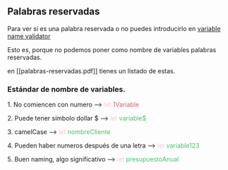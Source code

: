## Palabras reservadas

Para ver si es una palabra reservada o no puedes introducirlo en <a href="https://mothereff.in/js-variables">variable name validator</a>

Esto es, porque no podemos poner como nombre de variables palabras reservadas.

en [[palabras-reservadas.pdf]] tienes un listado de estas.

### Estándar de nombre de variables.

<p>1. No comiencen con numero --> <span style="color:pink">let </span><span style="color:#cc6666">1Variable</span></p>
<p>2. Puede tener símbolo dollar $ --> <span style="color:pink">let </span><span style="color:#4bbf69">variable$</span></p>
<p>3. camelCase --> <span style="color:pink">let </span><span style="color:#4bbf69">nombreCliente</span></p>
<p>4. Pueden haber numeros después de una letra --> <span style="color:pink">let </span><span style="color:#4bbf69">variable123</span></p>
<p>5. Buen naming, algo significativo --> <span style="color:pink">let </span><span style="color:#4bbf69">presupuestoAnual</span></p>
